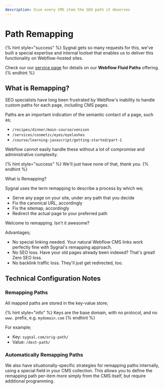 ```yaml
---
description: Give every CMS item the SEO path it deserves
---
```


# Path Remapping

{% hint style="success" %}
Sygnal gets so many requests for this, we've built a special expertise and internal toolset that enables us to deliver this functionality on Webflow-hosted sites.

Check our our [service page](https://www.sygnal.com/services/webflow-fluid-paths) for details on our **Webflow Fluid Paths** offering.&#x20;
{% endhint %}

## What is Remapping?

SEO specialists have long been frustrated by Webflow's inability to handle custom paths for each page, including CMS pages.&#x20;

Paths are an important indication of the semantic contact of a page, such as;

* `/recipes/dinner/main-course/venison`
* `/services/cosmetic/eyes/eyelashes`
* `/course/learning-javascript/getting-started/part-1`

Webflow cannot easily handle these without a lot of compromise and administrative complexity.&#x20;

{% hint style="success" %}
We'll just have none of that, _thank you_.
{% endhint %}

What is Remapping?

Sygnal uses the term remapping to describe a process by which we;

* Serve any page on your site, under any path that you decide
* Fix the canonical URL, accordingly
* Fix the sitemap, accordingly
* Redirect the actual page to your preferred path

Welcome to remapping. Isn't it awesome?&#x20;

Advantages;

* No special linking needed. Your natural Webflow CMS links work perfectly fine with Sygnal's remapping approach.&#x20;
* No SEO loss. Have your old pages already been indexed?  That's great!  Zero SEO loss.&#x20;
* No backlink traffic loss. They'll just get redirected, too.&#x20;

## Technical Configuration Notes

### Remapping Paths

All mapped paths are stored in the key-value store;&#x20;

{% hint style="info" %}
Keys are the base domain, with no protocol, and no `www.` prefix, e.g. `mydomain.com`
{% endhint %}

For example;

* Key: `sygnal.com/orig-path/`
* Value: `/dest-path/`&#x20;

### Automatically Remapping Paths

We also have situationally-specific strategies for remapping paths internally, using a special field in your CMS collection. This allows you to define the remapping path per-item more simply from the CMS itself, but require additional programming.&#x20;



